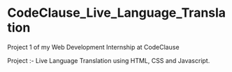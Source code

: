 # CodeClause_Live_Language_Translation
Project 1 of my Web Development Internship at CodeClause 

Project :- Live Language Translation using HTML, CSS and Javascript.
